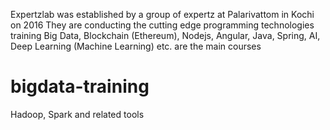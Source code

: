 Expertzlab was established by a group of expertz at Palarivattom in Kochi on 2016
They are conducting the cutting edge programming technologies training
Big Data, Blockchain (Ethereum), Nodejs, Angular, Java, Spring, AI, Deep Learning (Machine Learning) etc. are the main courses

# bigdata-training
Hadoop, Spark and related tools
